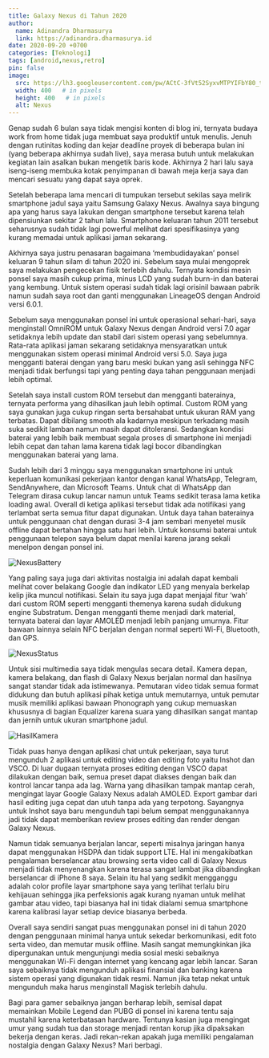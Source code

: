 ```yaml
---
title: Galaxy Nexus di Tahun 2020
author:
  name: Adinandra Dharmasurya
  link: https://adinandra.dharmasurya.id
date: 2020-09-20 +0700
categories: [Teknologi]
tags: [android,nexus,retro]
pin: false
image:
  src: https://lh3.googleusercontent.com/pw/ACtC-3fVt52SyxvMTPYIFbY80_tmjGyr7A8jqj06zi-8aG5pHogXTDwVBr0wtRuKDOO1oJrDFYjd39j6acBC0VmlVGz5lUn3-LbhDL6ReLhAexn_DrRMS3FoI1sJh2bZa_OYASzIj5oef9P7a6VJxbEEDe8ffQ=s1532-no?authuser=0
  width: 400   # in pixels
  height: 400   # in pixels
  alt: Nexus
---
```


Genap sudah 6 bulan saya tidak mengisi konten di blog ini, ternyata budaya work from home tidak juga membuat saya produktif untuk menulis. Jenuh dengan rutinitas koding dan kejar deadline proyek di beberapa bulan ini (yang beberapa akhirnya sudah live), saya merasa butuh untuk melakukan kegiatan lain asalkan bukan mengetik baris kode. Akhirnya 2 hari lalu saya iseng-iseng membuka kotak penyimpanan di bawah meja kerja saya dan mencari sesuatu yang dapat saya oprek.

Setelah beberapa lama mencari di tumpukan tersebut sekilas saya melirik smartphone jadul saya yaitu Samsung Galaxy Nexus. Awalnya saya bingung apa yang harus saya lakukan dengan smartphone tersebut karena telah dipensiunkan sekitar 2 tahun lalu. Smartphone keluaran tahun 2011 tersebut seharusnya sudah tidak lagi powerful melihat dari spesifikasinya yang kurang memadai untuk aplikasi jaman sekarang.

Akhirnya saya justru penasaran bagaimana ‘membudidayakan’ ponsel keluaran 9 tahun silam di tahun 2020 ini. Sebelum saya mulai mengoprek saya melakukan pengecekan fisik terlebih dahulu. Ternyata kondisi mesin ponsel saya masih cukup prima, minus LCD yang sudah burn-in dan baterai yang kembung. Untuk sistem operasi sudah tidak lagi orisinil bawaan pabrik namun sudah saya root dan ganti menggunakan LineageOS dengan Android versi 6.0.1.

Sebelum saya menggunakan ponsel ini untuk operasional sehari-hari, saya menginstall OmniROM untuk Galaxy Nexus dengan Android versi 7.0 agar setidaknya lebih update dan stabil dari sistem operasi yang sebelumnya. Rata-rata aplikasi jaman sekarang setidaknya mensyaratkan untuk menggunakan sistem operasi minimal Android versi 5.0. Saya juga mengganti baterai dengan yang baru meski bukan yang asli sehingga NFC menjadi tidak berfungsi tapi yang penting daya tahan penggunaan menjadi lebih optimal.

Setelah saya install custom ROM tersebut dan mengganti baterainya, ternyata performa yang dihasilkan jauh lebih optimal. Custom ROM yang saya gunakan juga cukup ringan serta bersahabat untuk ukuran RAM yang terbatas. Dapat dibilang smooth ala kadarnya meskipun terkadang masih suka sedikit lamban namun masih dapat ditoleransi. Sedangkan kondisi baterai yang lebih baik membuat segala proses di smartphone ini menjadi lebih cepat dan tahan lama karena tidak lagi bocor dibandingkan menggunakan baterai yang lama.

Sudah lebih dari 3 minggu saya menggunakan smartphone ini untuk keperluan komunikasi pekerjaan kantor dengan kanal WhatsApp, Telegram, SendAnywhere, dan Microsoft Teams. Untuk chat di WhatsApp dan Telegram dirasa cukup lancar namun untuk Teams sedikit terasa lama ketika loading awal. Overall di ketiga aplikasi tersebut tidak ada notifikasi yang terlambat serta semua fitur dapat digunakan. Untuk daya tahan baterainya untuk penggunaan chat dengan durasi 3-4 jam sembari menyetel musik offline dapat bertahan hingga satu hari lebih. Untuk konsumsi baterai untuk penggunaan telepon saya belum dapat menilai karena jarang sekali menelpon dengan ponsel ini.

![NexusBattery](https://lh3.googleusercontent.com/pw/ACtC-3cGgd_htBg35FbJ6_kh1oNxlUerq30I7aZ7ZqHBN0V_RpX5aETLNdUIXIj0_x4KxnYeDW2z49meRKh5FIafBZZTMnjgB2CXSk7kPf7ZZGnQn8ZvRm9sxHIPpOmHThvzxR9YDYFYfdBQbWeIJnt7tAW7VQ=w720-h1280-no?authuser=0 "Nexus Battery")

Yang paling saya juga dari aktivitas nostalgia ini adalah dapat kembali melihat cover belakang Google dan indikator LED yang menyala berkelap kelip jika muncul notifikasi. Selain itu saya juga dapat menjajal fitur ‘wah’ dari custom ROM seperti mengganti themenya karena sudah didukung engine Substratum. Dengan mengganti theme menjadi dark material, ternyata baterai dan layar AMOLED menjadi lebih panjang umurnya. Fitur bawaan lainnya selain NFC berjalan dengan normal seperti Wi-Fi, Bluetooth, dan GPS.

![NexusStatus](https://lh3.googleusercontent.com/pw/ACtC-3cS44qNH5g84uIpxenTYmhGoU_PUCUEstFyKHIDadx0gnedfZOoUX7Nb0v8YaFBZIq8tRy6IZt3R-0lGzKav4c4PIYWH0v560u6okljsrc23r87yMLsUgh0afJ56jNHZm_XGB1YArN1UmC5fgukoMTMPw=w1494-h1121-no?authuser=0 "Nexus Status")

Untuk sisi multimedia saya tidak mengulas secara detail. Kamera depan, kamera belakang, dan flash di Galaxy Nexus berjalan normal dan hasilnya sangat standar tidak ada istimewanya. Pemutaran video tidak semua format didukung dan butuh aplikasi pihak ketiga untuk memutarnya, untuk pemutar musik memiliki aplikasi bawaan Phonograph yang cukup memuaskan khususnya di bagian Equalizer karena suara yang dihasilkan sangat mantap dan jernih untuk ukuran smartphone jadul.

![HasilKamera](https://lh3.googleusercontent.com/pw/ACtC-3d5YW7qPUoSVv9I6jvReVrhbaV6NrcWy_DqlYNWZ9bQA3yLiihgpn8OoHqYRLvStXpNrYIMe8KAxSd2I6SVI3CG-4IwXwPuUe9EUBEAbO0wR94RvrgUTgZLWTKzXGuKqZlWSpkwNYQIGn1EQo924QH2PA=w2040-h1532-no?authuser=0 "Hasil Kamera")

Tidak puas hanya dengan aplikasi chat untuk pekerjaan, saya turut mengunduh 2 aplikasi untuk editing video dan editing foto yaitu Inshot dan VSCO. Di luar dugaan ternyata proses editing dengan VSCO dapat dilakukan dengan baik, semua preset dapat diakses dengan baik dan kontrol lancar tanpa ada lag. Warna yang dihasilkan tampak mantap cerah, mengingat layar Google Galaxy Nexus adalah AMOLED. Export gambar dari hasil editing juga cepat dan utuh tanpa ada yang terpotong. Sayangnya untuk Inshot saya baru mengunduh tapi belum sempat menggunakannya jadi tidak dapat memberikan review proses editing dan render dengan Galaxy Nexus.

Namun tidak semuanya berjalan lancar, seperti misalnya jaringan hanya dapat menggunakan HSDPA dan tidak support LTE. Hal ini mengakibatkan pengalaman berselancar atau browsing serta video call di Galaxy Nexus menjadi tidak menyenangkan karena terasa sangat lambat jika dibandingkan berselancar di iPhone 8 saya. Selain itu hal yang sedikit mengganggu adalah color profile layar smartphone saya yang terlihat terlalu biru kehijauan sehingga jika perfeksionis agak kurang nyaman untuk melihat gambar atau video, tapi biasanya hal ini tidak dialami semua smartphone karena kalibrasi layar setiap device biasanya berbeda.

Overall saya sendiri sangat puas menggunakan ponsel ini di tahun 2020 dengan penggunaan minimal hanya untuk sekedar berkomunikasi, edit foto serta video, dan memutar musik offline. Masih sangat memungkinkan jika dipergunakan untuk mengunjungi media sosial meski sebaiknya menggunakan Wi-Fi dengan internet yang kencang agar lebih lancar. Saran saya sebaiknya tidak mengunduh aplikasi finansial dan banking karena sistem operasi yang digunakan tidak resmi. Namun jika tetap nekat untuk mengunduh maka harus menginstall Magisk terlebih dahulu.

Bagi para gamer sebaiknya jangan berharap lebih, semisal dapat memainkan Mobile Legend dan PUBG di ponsel ini karena tentu saja mustahil karena keterbatasan hardware. Tentunya kasian juga mengingat umur yang sudah tua dan storage menjadi rentan korup jika dipaksakan bekerja dengan keras. Jadi rekan-rekan apakah juga memiliki pengalaman nostalgia dengan Galaxy Nexus? Mari berbagi.